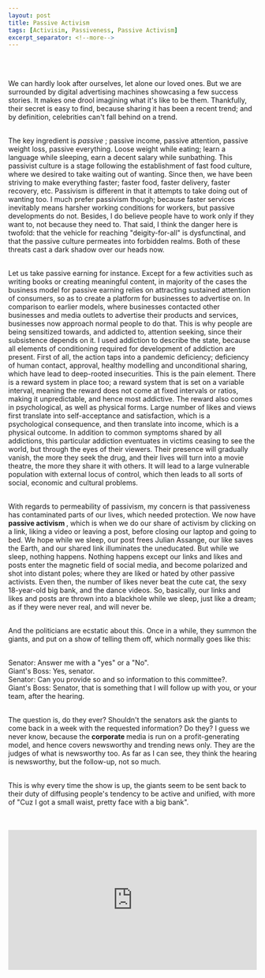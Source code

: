 ```yaml
---
layout: post
title: Passive Activism
tags: [Activisim, Passiveness, Passive Activism]
excerpt_separator: <!--more-->
---
```




<br><br>

<p align="justify">
    

We can hardly look after ourselves, let alone our loved ones. But we are surrounded by digital advertising machines showcasing a few success stories. It makes one drool imagining what it's like to be them. <!--more-->Thankfully, their secret is easy to find, because sharing it has been a recent trend; and by definition, celebrities can't fall behind on a trend. <br><br>
    
The key ingredient is <em> passive </em>; passive income, passive attention, passive weight loss, passive everything. Loose weight while eating; learn a language while sleeping, earn a decent salary while sunbathing. This passivist culture is a stage following the establishment of fast food culture, where we desired to take waiting out of wanting. Since then, we have been striving to make everything faster; faster food, faster delivery, faster recovery, etc. Passivism is different in that it attempts to take doing out of wanting too. I much prefer passivism though; because faster services inevitably means harsher working conditions for workers, but passive developments do not. Besides, I do believe people have to work only if they want to, not because they need to. That said, I think the danger here is twofold: that the vehicle for reaching "deigity-for-all" is dysfunctinal, and that the passive culture permeates into forbidden realms. Both of these threats cast a dark shadow over our heads now. <br><br>
    
Let us take passive earning for instance. Except for a few activities such as writing books or creating meaningful content, in majority of the cases the business model for passive earning relies on attracting sustained attention of consumers, so as to create a platform for businesses to advertise on. In comparison to earlier models, where businesses contacted other businesses and media outlets to advertise their products and services, businesses now approach normal people to do that. This is why people are being sensitized towards, and addicted to, attention seeking, since their subsistence depends on it. I used addiction to describe the state, because all elements of conditioning required for development of addiction are present. First of all, the action taps into a pandemic deficiency; deficiency of human contact, approval, healthy modelling and unconditional sharing, which have lead to deep-rooted insecurities. This is the pain element. There is a reward system in place too; a reward system that is set on a variable interval, meaning the reward does not come at fixed intervals or ratios, making it unpredictable, and hence most addictive. The reward also comes in psychological, as well as physical forms. Large number of likes and views first translate into self-acceptance and satisfaction, which is a psychological consequence, and then translate into income, which is a physical outcome. In addition to common symptoms shared by all addictions, this particular addiction eventuates in victims ceasing to see the world, but through the eyes of their viewers. Their presence will gradually vanish, the more they seek the drug, and their lives will turn into a movie theatre, the more they share it with others. It will lead to a large vulnerable population with external locus of control, which then leads to all sorts of social, economic and cultural problems.  <br><br>
        
With regards to permeability of passivism, my concern is that passiveness has contaminated parts of our lives, which needed protection. We now have <b> passive activism </b>, which is when we do our share of activism by clicking on a link, liking a video or leaving a post, before closing our laptop and going to bed. We hope while we sleep, our post frees Julian Assange, our like saves the Earth, and our shared link illuminates the uneducated. But while we sleep, nothing happens. Nothing happens except our links and likes and posts enter the magnetic field of social media, and become polarized and shot into distant poles; where they are liked or hated by other passive activists. Even then, the number of likes never beat the cute cat, the sexy 18-year-old big bank, and the dance videos. So, basically, our links and likes and posts are thrown into a blackhole while we sleep, just like a dream; as if they were never real, and will never be.<br><br>

And the politicians are ecstatic about this. Once in a while, they summon the giants, and put on a show of telling them off, which normally goes like this:<br><br>

Senator: Answer me with a "yes" or a "No". <br>
Giant's Boss: Yes, senator. <br>
Senator: Can you provide so and so information to this committee?. <br>
Giant's Boss: Senator, that is something that I will follow up with you, or your team, after the hearing.<br><br>
 
The question is, do they ever? Shouldn't the senators ask the giants to come back in a week with the requested information? Do they? I guess we never know, because the <b> corporate </b> media is run on a profit-generating model, and hence covers newsworthy and trending news only. They are the judges of what is newsworthy too. As far as I can see, they think the hearing is newsworthy, but the follow-up, not so much. <br><br>
    
This is why every time the show is up, the giants seem to be sent back to their duty of diffusing people's tendency to be active and unified, with more of "Cuz I got a small waist, pretty face with a big bank".<br><br><br>
    
<div style="position:relative;padding-bottom:56.25%;height:0;overflow:hidden;"> <iframe style="width:100%;height:100%;position:absolute;left:0px;top:0px;overflow:hidden" frameborder="0" type="text/html" src="https://www.dailymotion.com/embed/video/x814c08?autoplay=1" width="100%" height="100%" allowfullscreen allow="autoplay"> </iframe> </div>


</p>  
  <br><br><br><br>
